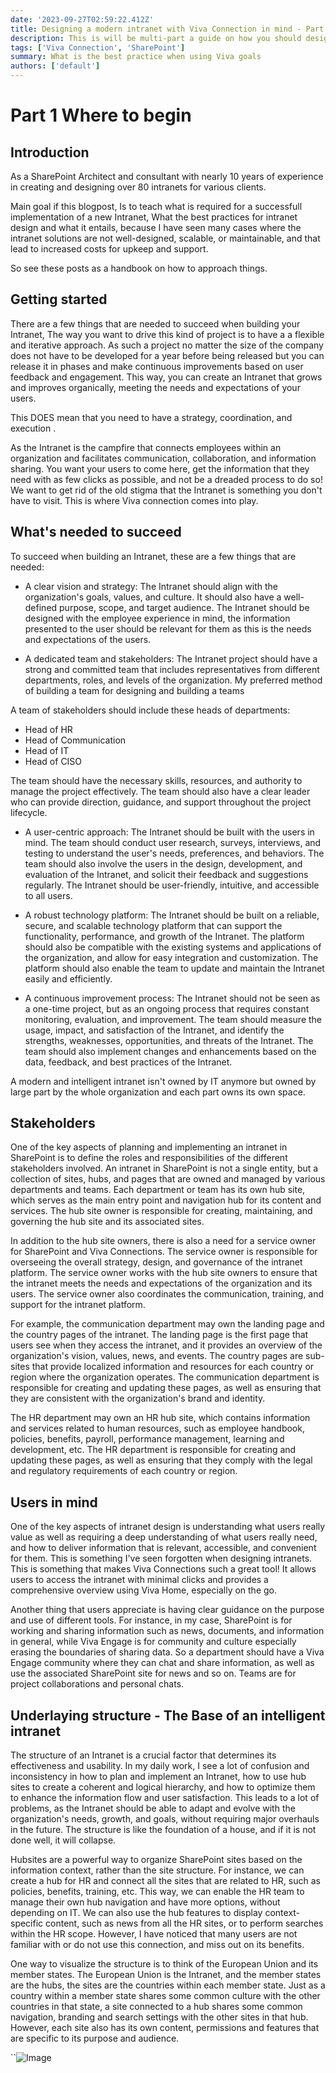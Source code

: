 ```yaml
---
date: '2023-09-27T02:59:22.412Z'
title: Designing a modern intranet with Viva Connection in mind - Part 1
description: This is will be multi-part a guide on how you should design and architect your intranet, the do's and dont's and best pratices.
tags: ['Viva Connection', 'SharePoint']
summary: What is the best practice when using Viva goals
authors: ['default']
---
```


# Part 1 Where to begin

## Introduction

As a SharePoint Architect and consultant with nearly 10 years of experience in creating and designing over 80 intranets for various clients.

Main goal if this blogpost, Is to teach what is required for a successfull implementation of a new Intranet,
What the best practices for intranet design and what it entails, because I have seen many cases where the intranet solutions are not well-designed, scalable, or maintainable, and that lead to increased costs for upkeep and support.

So see these posts as a handbook on how to approach things.

## Getting started

There are a few things that are needed to succeed when building your Intranet, The way you want to drive this kind of project is to have a a flexible and iterative approach. As such a project no matter the size of the company does not have to be developed for a year before being released but you can release it in phases and make continuous improvements based on user feedback and engagement. This way, you can create an Intranet that grows and improves organically, meeting the needs and expectations of your users.

This DOES mean that you need to have a strategy, coordination, and execution .

As the Intranet is the campfire that connects employees within an organization and facilitates communication, collaboration, and information sharing. You want your users to come here, get the information that they need with as few clicks as possible, and not be a dreaded process to do so! We want to get rid of the old stigma that the Intranet is something you don't have to visit. This is where Viva connection comes into play.

## What's needed to succeed

To succeed when building an Intranet, these are a few things that are needed:

- A clear vision and strategy: The Intranet should align with the organization's goals, values, and culture. It should also have a well-defined purpose, scope, and target audience. The Intranet should be designed with the employee experience in mind, the information presented to the user should be relevant for them as this is the needs and expectations of the users.

- A dedicated team and stakeholders: The Intranet project should have a strong and committed team that includes representatives from different departments, roles, and levels of the organization. My preferred method of building a team for designing and building a teams

A team of stakeholders should include these heads of departments:

- Head of HR
- Head of Communication
- Head of IT
- Head of CISO

The team should have the necessary skills, resources, and authority to manage the project effectively. The team should also have a clear leader who can provide direction, guidance, and support throughout the project lifecycle.

- A user-centric approach: The Intranet should be built with the users in mind. The team should conduct user research, surveys, interviews, and testing to understand the user's needs, preferences, and behaviors. The team should also involve the users in the design, development, and evaluation of the Intranet, and solicit their feedback and suggestions regularly. The Intranet should be user-friendly, intuitive, and accessible to all users.

- A robust technology platform: The Intranet should be built on a reliable, secure, and scalable technology platform that can support the functionality, performance, and growth of the Intranet. The platform should also be compatible with the existing systems and applications of the organization, and allow for easy integration and customization. The platform should also enable the team to update and maintain the Intranet easily and efficiently.

- A continuous improvement process: The Intranet should not be seen as a one-time project, but as an ongoing process that requires constant monitoring, evaluation, and improvement. The team should measure the usage, impact, and satisfaction of the Intranet, and identify the strengths, weaknesses, opportunities, and threats of the Intranet. The team should also implement changes and enhancements based on the data, feedback, and best practices of the Intranet.

A modern and intelligent intranet isn't owned by IT anymore but owned by large part by the whole organization and each part owns its own space.

## Stakeholders

One of the key aspects of planning and implementing an intranet in SharePoint is to define the roles and responsibilities of the different stakeholders involved. An intranet in SharePoint is not a single entity, but a collection of sites, hubs, and pages that are owned and managed by various departments and teams. Each department or team has its own hub site, which serves as the main entry point and navigation hub for its content and services. The hub site owner is responsible for creating, maintaining, and governing the hub site and its associated sites.

In addition to the hub site owners, there is also a need for a service owner for SharePoint and Viva Connections. The service owner is responsible for overseeing the overall strategy, design, and governance of the intranet platform. The service owner works with the hub site owners to ensure that the intranet meets the needs and expectations of the organization and its users. The service owner also coordinates the communication, training, and support for the intranet platform.

For example, the communication department may own the landing page and the country pages of the intranet. The landing page is the first page that users see when they access the intranet, and it provides an overview of the organization's vision, values, news, and events. The country pages are sub-sites that provide localized information and resources for each country or region where the organization operates. The communication department is responsible for creating and updating these pages, as well as ensuring that they are consistent with the organization's brand and identity.

The HR department may own an HR hub site, which contains information and services related to human resources, such as employee handbook, policies, benefits, payroll, performance management, learning and development, etc. The HR department is responsible for creating and updating these pages, as well as ensuring that they comply with the legal and regulatory requirements of each country or region.

## Users in mind

One of the key aspects of intranet design is understanding what users really value as well as requiring a deep understanding of what users really need, and how to deliver information that is relevant, accessible, and convenient for them. This is something I've seen forgotten when designing intranets.
This is something that makes Viva Connections such a great tool! It allows users to access the intranet with minimal clicks and provides a comprehensive overview using Viva Home, especially on the go.

Another thing that users appreciate is having clear guidance on the purpose and use of different tools. For instance, in my case, SharePoint is for working and sharing information such as news, documents, and information in general, while Viva Engage is for community and culture especially erasing the boundaries of sharing data. So a department should have a Viva Engage community where they can chat and share information, as well as use the associated SharePoint site for news and so on. Teams are for project collaborations and personal chats.

## Underlaying structure - The Base of an intelligent intranet

The structure of an Intranet is a crucial factor that determines its effectiveness and usability. In my daily work, I see a lot of confusion and inconsistency in how to plan and implement an Intranet, how to use hub sites to create a coherent and logical hierarchy, and how to optimize them to enhance the information flow and user satisfaction. This leads to a lot of problems, as the Intranet should be able to adapt and evolve with the organization's needs, growth, and goals, without requiring major overhauls in the future. The structure is like the foundation of a house, and if it is not done well, it will collapse.

Hubsites are a powerful way to organize SharePoint sites based on the information context, rather than the site structure. For instance, we can create a hub for HR and connect all the sites that are related to HR, such as policies, benefits, training, etc. This way, we can enable the HR team to manage their own hub navigation and have more options, without depending on IT. We can also use the hub features to display context-specific content, such as news from all the HR sites, or to perform searches within the HR scope. However, I have noticed that many users are not familiar with or do not use this connection, and miss out on its benefits.

One way to visualize the structure is to think of the European Union and its member states. The European Union is the Intranet, and the member states are the hubs, the sites are the countries within each member state. Just as a country within a member state shares some common culture with the other countries in that state, a site connected to a hub shares some common navigation, branding and search settings with the other sites in that hub. However, each site also has its own content, permissions and features that are specific to its purpose and audience.

``![Image](/static/images/assets/DesigningAnIntranet/EOrR55NX0AAXO4M.png 'Source: Microsoft')
